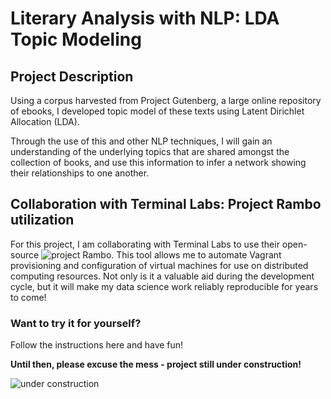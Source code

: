 # Literary Analysis with NLP: LDA Topic Modeling

## Project Description

Using a corpus harvested from Project Gutenberg, a large online repository of ebooks, I developed topic model of these texts using Latent Dirichlet Allocation (LDA).  

Through the use of this and other NLP techniques, I will gain an understanding of the underlying topics that are shared amongst the collection of books, and use this information to infer a network showing their relationships to one another.

## Collaboration with Terminal Labs: Project Rambo utilization

For this project, I am collaborating with Terminal Labs to use their open-source ![project Rambo](https://github.com/terminal-labs/rambo).  This tool allows me to automate Vagrant provisioning and configuration of virtual machines for use on distributed computing resources.  Not only is it a valuable aid during the development cycle, but it will make my data science work reliably reproducible for years to come!


### Want to try it for yourself?

Follow the instructions here and have fun!


__Until then, please excuse the mess - project still under construction!__

 ![under construction](https://images.pexels.com/photos/211122/pexels-photo-211122.jpeg?w=940&h=650&auto=compress&cs=tinysrgb)
